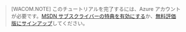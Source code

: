 > [WACOM.NOTE]
> このチュートリアルを完了するには、Azure アカウントが必要です。[MSDN サブスクライバーの特典を有効にする][]か、[無料評価版にサインアップ][]してください。

  [MSDN サブスクライバーの特典を有効にする]: /en-us/pricing/member-offers/msdn-benefits-details/?WT.mc_id=A85619ABF
  [無料評価版にサインアップ]: /en-us/pricing/free-trial/?WT.mc_id=A85619ABF
